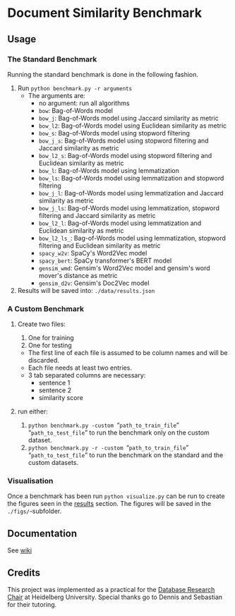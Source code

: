# Document Similarity Benchmark

## Usage

### The Standard Benchmark

Running the standard benchmark is done in the following fashion.

1.  Run `python benchmark.py -r arguments`
    -   The arguments are:
        -   no argument: run all algorithms
        -   `bow`: Bag-of-Words model
        -   `bow_j`: Bag-of-Words model using Jaccard similarity as metric
        -   `bow_l2`: Bag-of-Words model using Euclidean similarity as metric
        -   `bow_s`: Bag-of-Words model using stopword filtering
        -   `bow_j_s`: Bag-of-Words model using stopword filtering and Jaccard similarity as metric
        -   `bow_l2_s`: Bag-of-Words model using stopword filtering and Euclidean similarity as metric
        -   `bow_l`: Bag-of-Words model using lemmatization
        -   `bow_ls`: Bag-of-Words model using lemmatization and stopword filtering
        -   `bow_j_l`: Bag-of-Words model using lemmatization and Jaccard similarity as metric
        -   `bow_j_ls`: Bag-of-Words model using lemmatization, stopword filtering and Jaccard similarity as metric
        -   `bow_l2_l`: Bag-of-Words model using lemmatization and Euclidean similarity as metric
        -   `bow_l2_ls_`: Bag-of-Words model using lemmatization, stopword filtering and Euclidean similarity as metric
        -   `spacy_w2v`: SpaCy's Word2Vec model
        -   `spacy_bert`: SpaCy transformer's BERT model
        -   `gensim_wmd`: Gensim's Word2Vec model and gensim's word mover's distance as metric
        -   `gensim_d2v`: Gensim's Doc2Vec model
2.  Results will be saved into: `./data/results.json`

### A Custom Benchmark

1.  Create two files:
    1.  One for training
    2.  One for testing

    -   The first line of each file is assumed to be column names and will be discarded.
    -   Each file needs at least two entries.
    -   3 tab separated columns are necessary:
        -   sentence 1
        -   sentence 2
        -   similarity score

2.  run either:
    1.  `python benchmark.py -custom `“`path_to_train_file`”` `“`path_to_test_file`” to run the benchmark only on the custom dataset.
    2.  `python benchmark.py -r -custom `“`path_to_train_file`”` `“`path_to_test_file`” to run the benchmark on the standard and the custom datasets.

### Visualisation

Once a benchmark has been run `python visualize.py` can be run to create the figures seen in the [results](Document_Similarity_Benchmark#Results "wikilink") section. The figures will be saved in the `./figs/`-subfolder.


## Documentation

See [wiki](https://github.com/mylius/nlp_similiarity_benchmark/wiki)

## Credits

This project was implemented as a practical for the [Database Research 
Chair](https://dbs.ifi.uni-heidelberg.de/) at Heidelberg University.
Special thanks go to Dennis and Sebastian for their tutoring.

